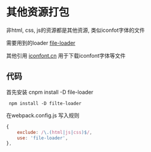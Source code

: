 # 其他资源打包

非html, css, js的资源都是其他资源, 类似iconfot字体的文件

需要用到的loader
[file-loader](https://www.npmjs.com/package/file-loader)  

其他引用
[iconfont.cn](https://www.iconfont.cn/) 用于下载iconfont字体等文件  

## 代码

首先安装 cnpm install -D file-loader

``` base
 npm install -D filte-loader
```

在webpack.config.js 写入规则

``` js
{
    exclude: /\.(html|js|css)$/,
    use: 'file-loader',
},
```
